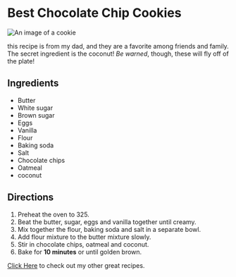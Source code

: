 # Best Chocolate Chip Cookies

![An image of a cookie](http://lorempixel.com/400/200/)

this recipe is from my dad, and they are a favorite among friends and family. The secret ingredient is the coconut! _Be warned_, though, these will fly off of the plate!

## Ingredients

* Butter
* White sugar
* Brown sugar
* Eggs
* Vanilla
* Flour
* Baking soda
* Salt
* Chocolate chips
* Oatmeal
* coconut

## Directions

1. Preheat the oven to 325.
2. Beat the butter, sugar, eggs and vanilla together until creamy.
3. Mix together the flour, baking soda and salt in a separate bowl.
4. Add flour mixture to the butter mixture slowly.
5. Stir in chocolate chips, oatmeal and coconut.
6. Bake for **10 minutes** or until golden brown.

[Click Here](http://allrecepies.com/) to check out my other great recipes.
